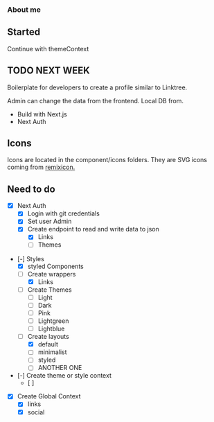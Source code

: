 ### About me

## Started

Continue with themeContext

## TODO NEXT WEEK

Boilerplate for developers to create a profile similar to Linktree.

Admin can change the data from the frontend. Local DB from.

- Build with Next.js
- Next Auth

## Icons

Icons are located in the component/icons folders. They are SVG icons coming from [remixicon.](https://remixicon.com/)

## Need to do

- [x] Next Auth
  - [x] Login with git credentials
  - [x] Set user Admin
  - [x] Create endpoint to read and write data to json
    - [x] Links
    - [ ] Themes
- [-] Styles
  - [x] styled Components
  - [ ] Create wrappers
    - [x] Links
  - [ ] Create Themes
    - [ ] Light
    - [ ] Dark
    - [ ] Pink
    - [ ] Lightgreen
    - [ ] Lightblue
  - [ ] Create layouts
    - [x] default
    - [ ] minimalist
    - [ ] styled
    - [ ] ANOTHER ONE
- [-] Create theme or style context
  - [ ]
- [x] Create Global Context
  - [x] links
  - [x] social
